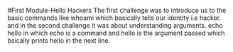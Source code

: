#First Module-Hello Hackers
The first challenge was to introduce us to the basic commands like whoami which basically tells our identity i.e hacker.
and in the second challenge it was about understanding arguments. echo hello in which echo is a command and hello is the argument passed which bsically prints hello in the next line.
